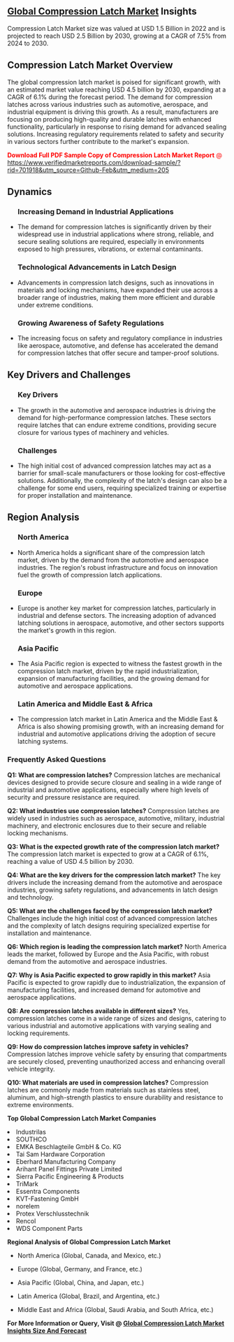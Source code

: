 <h2><a href="https://www.verifiedmarketreports.com/download-sample/?rid=701918&amp;utm_source=Github&amp;utm_medium=205" target="_blank">Global Compression Latch Market</a> Insights</h2><p>Compression Latch Market size was valued at USD 1.5 Billion in 2022 and is projected to reach USD 2.5 Billion by 2030, growing at a CAGR of 7.5% from 2024 to 2030.</p><p> <h2>Compression Latch Market Overview</h2> <p>The global compression latch market is poised for significant growth, with an estimated market value reaching USD 4.5 billion by 2030, expanding at a CAGR of 6.1% during the forecast period. The demand for compression latches across various industries such as automotive, aerospace, and industrial equipment is driving this growth. As a result, manufacturers are focusing on producing high-quality and durable latches with enhanced functionality, particularly in response to rising demand for advanced sealing solutions. Increasing regulatory requirements related to safety and security in various sectors further contribute to the market's expansion.</p> <p><p><span class=""><span style="color: #ff0000;"><strong>Download Full PDF Sample Copy of Compression Latch Market Report</strong> @ </span><a href="https://www.verifiedmarketreports.com/download-sample/?rid=701918&amp;utm_source=Github-Feb&amp;utm_medium=205" target="_blank">https://www.verifiedmarketreports.com/download-sample/?rid=701918&amp;utm_source=Github-Feb&amp;utm_medium=205</a></span></p></p> <h2>Dynamics</h2> <ul> <h3>Increasing Demand in Industrial Applications</h3> <li>The demand for compression latches is significantly driven by their widespread use in industrial applications where strong, reliable, and secure sealing solutions are required, especially in environments exposed to high pressures, vibrations, or external contaminants.</li> <h3>Technological Advancements in Latch Design</h3> <li>Advancements in compression latch designs, such as innovations in materials and locking mechanisms, have expanded their use across a broader range of industries, making them more efficient and durable under extreme conditions.</li> <h3>Growing Awareness of Safety Regulations</h3> <li>The increasing focus on safety and regulatory compliance in industries like aerospace, automotive, and defense has accelerated the demand for compression latches that offer secure and tamper-proof solutions.</li> </ul> <h2>Key Drivers and Challenges</h2> <ul> <h3>Key Drivers</h3> <li>The growth in the automotive and aerospace industries is driving the demand for high-performance compression latches. These sectors require latches that can endure extreme conditions, providing secure closure for various types of machinery and vehicles.</li> <h3>Challenges</h3> <li>The high initial cost of advanced compression latches may act as a barrier for small-scale manufacturers or those looking for cost-effective solutions. Additionally, the complexity of the latch's design can also be a challenge for some end users, requiring specialized training or expertise for proper installation and maintenance.</li> </ul> <h2>Region Analysis</h2> <ul> <h3>North America</h3> <li>North America holds a significant share of the compression latch market, driven by the demand from the automotive and aerospace industries. The region's robust infrastructure and focus on innovation fuel the growth of compression latch applications.</li> <h3>Europe</h3> <li>Europe is another key market for compression latches, particularly in industrial and defense sectors. The increasing adoption of advanced latching solutions in aerospace, automotive, and other sectors supports the market's growth in this region.</li> <h3>Asia Pacific</h3> <li>The Asia Pacific region is expected to witness the fastest growth in the compression latch market, driven by the rapid industrialization, expansion of manufacturing facilities, and the growing demand for automotive and aerospace applications.</li> <h3>Latin America and Middle East & Africa</h3> <li>The compression latch market in Latin America and the Middle East & Africa is also showing promising growth, with an increasing demand for industrial and automotive applications driving the adoption of secure latching systems.</li> </ul> <h3>Frequently Asked Questions</h3> <p><strong>Q1: What are compression latches?</strong> Compression latches are mechanical devices designed to provide secure closure and sealing in a wide range of industrial and automotive applications, especially where high levels of security and pressure resistance are required.</p> <p><strong>Q2: What industries use compression latches?</strong> Compression latches are widely used in industries such as aerospace, automotive, military, industrial machinery, and electronic enclosures due to their secure and reliable locking mechanisms.</p> <p><strong>Q3: What is the expected growth rate of the compression latch market?</strong> The compression latch market is expected to grow at a CAGR of 6.1%, reaching a value of USD 4.5 billion by 2030.</p> <p><strong>Q4: What are the key drivers for the compression latch market?</strong> The key drivers include the increasing demand from the automotive and aerospace industries, growing safety regulations, and advancements in latch design and technology.</p> <p><strong>Q5: What are the challenges faced by the compression latch market?</strong> Challenges include the high initial cost of advanced compression latches and the complexity of latch designs requiring specialized expertise for installation and maintenance.</p> <p><strong>Q6: Which region is leading the compression latch market?</strong> North America leads the market, followed by Europe and the Asia Pacific, with robust demand from the automotive and aerospace industries.</p> <p><strong>Q7: Why is Asia Pacific expected to grow rapidly in this market?</strong> Asia Pacific is expected to grow rapidly due to industrialization, the expansion of manufacturing facilities, and increased demand for automotive and aerospace applications.</p> <p><strong>Q8: Are compression latches available in different sizes?</strong> Yes, compression latches come in a wide range of sizes and designs, catering to various industrial and automotive applications with varying sealing and locking requirements.</p> <p><strong>Q9: How do compression latches improve safety in vehicles?</strong> Compression latches improve vehicle safety by ensuring that compartments are securely closed, preventing unauthorized access and enhancing overall vehicle integrity.</p> <p><strong>Q10: What materials are used in compression latches?</strong> Compression latches are commonly made from materials such as stainless steel, aluminum, and high-strength plastics to ensure durability and resistance to extreme environments.</p> </p><p><strong>Top Global Compression Latch Market Companies</strong></p><div data-test-id=""><p><li>Industrilas</li><li> SOUTHCO</li><li> EMKA Beschlagteile GmbH & Co. KG</li><li> Tai Sam Hardware Corporation</li><li> Eberhard Manufacturing Company</li><li> Arihant Panel Fittings Private Limited</li><li> Sierra Pacific Engineering & Products</li><li> TriMark</li><li> Essentra Components</li><li> KVT-Fastening GmbH</li><li> norelem</li><li> Protex Verschlusstechnik</li><li> Rencol</li><li> WDS Component Parts</li></p><div><strong>Regional Analysis of&nbsp;Global Compression Latch Market</strong></div><ul><li dir="ltr"><p dir="ltr">North America&nbsp;(Global, Canada, and Mexico, etc.)</p></li><li dir="ltr"><p dir="ltr">Europe (Global, Germany, and France, etc.)</p></li><li dir="ltr"><p dir="ltr">Asia Pacific&nbsp;(Global, China, and Japan, etc.)</p></li><li dir="ltr"><p dir="ltr">Latin America&nbsp;(Global, Brazil, and Argentina, etc.)</p></li><li dir="ltr">Middle East and Africa&nbsp;(Global, Saudi Arabia, and South Africa, etc.)</li></ul><p><strong>For More Information or Query, Visit @&nbsp;</strong><strong><a href="https://www.verifiedmarketreports.com/product/compression-latch-market/?utm_source=Github&amp;utm_medium=205" target="_blank">Global Compression Latch Market Insights Size And Forecast</a></strong></p></div>
